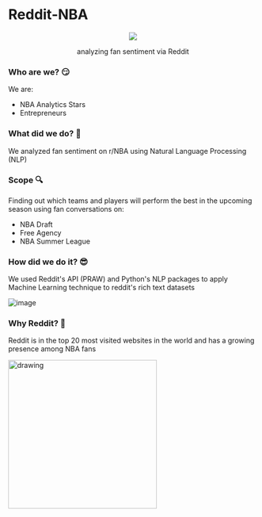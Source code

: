 # Reddit-NBA
<p align="center">
  <img src="https://user-images.githubusercontent.com/42880953/184520806-596cdb02-de63-414b-a7ef-6cefbea5d5d0.png"/>
</p>
<p align="center">
analyzing fan sentiment via Reddit
</p>

### Who are we? :smirk: ###
We are:
* NBA Analytics Stars
* Entrepreneurs

### What did we do? 🤔 ###
We analyzed fan sentiment on r/NBA using Natural Language Processing (NLP)

### Scope :mag: ###
Finding out which teams and players will perform the best in the upcoming season using fan conversations on:
* NBA Draft
* Free Agency
* NBA Summer League

### How did we do it? :sunglasses: ###
We used Reddit's API (PRAW) and Python's NLP packages to apply Machine Learning technique to reddit's rich text datasets

![image](https://user-images.githubusercontent.com/42880953/184570011-f180262c-639f-443f-92af-215225938e73.png)

### Why Reddit? 💎 ###
Reddit is in the top 20 most visited websites in the world and has a growing presence among NBA fans

<img src="https://user-images.githubusercontent.com/42880953/184570411-8221deb2-3004-4e07-a0c5-073ee4405f61.png" alt="drawing" width="300" height="300"/>


